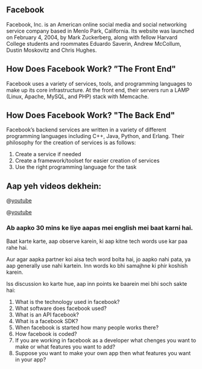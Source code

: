 
 ## Facebook
Facebook, Inc. is an American online social media and social networking service company based in Menlo Park, California. Its website was launched on February 4, 2004, by Mark Zuckerberg, along with fellow Harvard College students and roommates Eduardo Saverin, Andrew McCollum, Dustin Moskovitz and Chris Hughes.
 
 
 ## How Does Facebook Work? ”The Front End"
Facebook uses a variety of services, tools, and programming languages to make up its core infrastructure. At the front end, their servers run a LAMP (Linux, Apache, MySQL, and PHP) stack with Memcache. 
 
 
 ## How Does Facebook Work? "The Back End"
Facebook’s backend services are written in a variety of different programming languages including C++, Java, Python, and Erlang. Their philosophy for the creation of services is as follows:

1. Create a service if needed
2. Create a framework/toolset for easier creation of services
3. Use the right programming language for the task

## Aap yeh videos dekhein:

@[youtube](5XGACRc1fig)
 
@[youtube](ocz6wfv3ijc)


### Ab aapko 30 mins ke liye aapas mei english mei baat karni hai.

Baat karte karte, aap observe karein, ki aap kitne tech words use kar paa rahe hai.

Aur agar aapka partner koi aisa tech word bolta hai, jo aapko nahi pata, ya aap generally use nahi kartein. Inn words ko bhi samajhne ki phir koshish karein.

Iss discussion ko karte hue, aap inn points ke baarein mei bhi soch sakte hai:

1. What is the technology used in facebook?
2. What software does facebook used?
3. What is an API facebook?
4. What is a facebook SDK?
5. When facebook is started how many people works there?
6. How facebook is coded?
7. If you are working in facebook as a developer what chenges you want to make or what features you want to add?
8. Suppose you want to make your own app then what features you want in your app?


